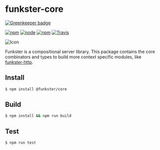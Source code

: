 # funkster-core

[![Greenkeeper badge](https://badges.greenkeeper.io/funkster-js/core.svg)](https://greenkeeper.io/)

[![npm](https://img.shields.io/npm/v/@funkster/core.svg?style=flat-square)](https://www.npmjs.com/package/@funkster/core)
[![node](https://img.shields.io/node/v/@funkster/core.svg?style=flat-square)](http://nodejs.org/download/)
[![npm](https://img.shields.io/npm/dt/@funkster/core.svg?style=flat-square)](https://www.npmjs.com/package/@funkster/core)
[![Travis](https://img.shields.io/travis/Bomret/funkster-core.svg?style=flat-square)](https://travis-ci.org/Bomret/funkster-core)

![Icon](https://avatars0.githubusercontent.com/u/26775967)

Funkster is a compositional server library. This package contains the core combinators and types to build more context specific modules, like [funkster-http](https://www.npmjs.com/package/funkster-http).

## Install
```bash
$ npm install @funkster/core
```

## Build
```bash
$ npm install && npm run build
```

## Test
```bash
$ npm run test
```
